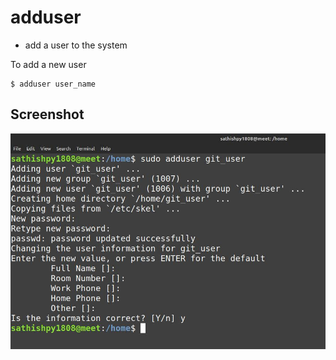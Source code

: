 # adduser
 - add a user to the system

To add a new user
```
$ adduser user_name
```
## Screenshot
![adduser](screenshots/adduser.jpg)
